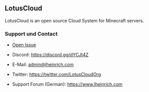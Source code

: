 ## LotusCloud

LotusCloud is an open source Cloud System for Minecraft servers.

### Support und Contact
- <a href="https://github.com/NexusByte/LotusCloud/issues">Open Issue</a>
- Discord: https://discord.gg/dYCJt4Z
- E-Mail: admin@lheinrich.com
- Twitter: https://twitter.com/LotusCloudOrg

- Support Forum (German): https://www.lheinrich.com
